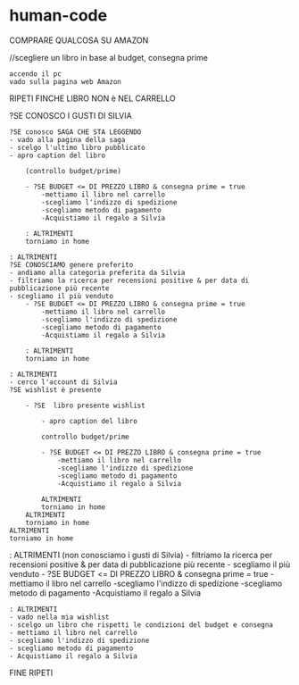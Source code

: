 # human-code

COMPRARE QUALCOSA SU AMAZON

//scegliere un libro in base al budget, consegna prime

    accendo il pc
    vado sulla pagina web Amazon

RIPETI FINCHE LIBRO NON è NEL CARRELLO

?SE CONOSCO I GUSTI DI SILVIA 

    ?SE conosco SAGA CHE STA LEGGENDO 
    - vado alla pagina della saga
    - scelgo l'ultimo libro pubblicato 
    - apro caption del libro

        (controllo budget/prime)
        
        - ?SE BUDGET <= DI PREZZO LIBRO & consegna prime = true
            -mettiamo il libro nel carrello
            -scegliamo l'indizzo di spedizione
            -scegliamo metodo di pagamento
            -Acquistiamo il regalo a Silvia

        : ALTRIMENTI 
        torniamo in home

    : ALTRIMENTI
    ?SE CONOSCIAMO genere preferito
    - andiamo alla categoria preferita da Silvia
    - filtriamo la ricerca per recensioni positive & per data di pubblicazione più recente
    - scegliamo il più venduto
        - ?SE BUDGET <= DI PREZZO LIBRO & consegna prime = true
            -mettiamo il libro nel carrello
            -scegliamo l'indizzo di spedizione
            -scegliamo metodo di pagamento
            -Acquistiamo il regalo a Silvia

        : ALTRIMENTI 
        torniamo in home
        
    : ALTRIMENTI 
    - cerco l'account di Silvia
    ?SE wishlist è presente
    
        - ?SE  libro presente wishlist

            - apro caption del libro

            controllo budget/prime
            
            - ?SE BUDGET <= DI PREZZO LIBRO & consegna prime = true
                -mettiamo il libro nel carrello
                -scegliamo l'indizzo di spedizione
                -scegliamo metodo di pagamento
                -Acquistiamo il regalo a Silvia

            ALTRIMENTI 
            torniamo in home
        ALTRIMENTI 
        torniamo in home
    ALTRIMENTI 
    torniamo in home

: ALTRIMENTI (non conosciamo i gusti di Silvia) 
    - filtriamo la ricerca per recensioni positive & per data di pubblicazione più recente
    - scegliamo il più venduto
    - ?SE BUDGET <= DI PREZZO LIBRO & consegna prime = true
        -mettiamo il libro nel carrello
        -scegliamo l'indizzo di spedizione
        -scegliamo metodo di pagamento
        -Acquistiamo il regalo a Silvia

    : ALTRIMENTI 
    - vado nella mia wishlist 
    - scelgo un libro che rispetti le condizioni del budget e consegna
    - mettiamo il libro nel carrello
    - scegliamo l'indizzo di spedizione
    - scegliamo metodo di pagamento
    - Acquistiamo il regalo a Silvia

FINE RIPETI